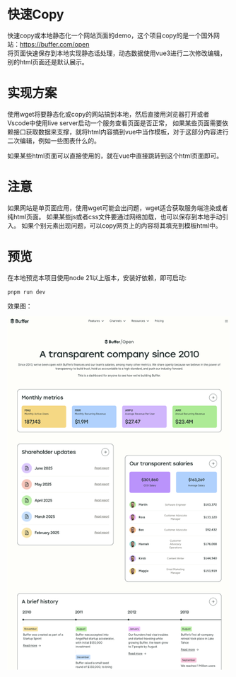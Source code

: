 # 快速Copy

快速copy或本地静态化一个网站页面的demo，这个项目copy的是一个国外网站：https://buffer.com/open  
将页面快速保存到本地实现静态话处理，动态数据使用vue3进行二次修改编辑，别的html页面还是默认展示。

# 实现方案

使用wget将要静态化或copy的网站搞到本地，然后直接用浏览器打开或者Vscode中使用live server启动一个服务查看页面是否正常，
如果某些页面需要依赖接口获取数据来支撑，就将html内容搞到vue中当作模板，对于这部分内容进行二次编辑，例如一些图表什么的。

如果某些html页面可以直接使用的，就在vue中直接跳转到这个html页面即可。


# 注意  

如果网站是单页面应用，使用wget可能会出问题，wget适合获取服务端渲染或者纯html页面。
如果某些js或者css文件要通过网络加载，也可以保存到本地手动引入。
如果个别元素出现问题，可以copy网页上的内容将其填充到模板html中。

# 预览

在本地预览本项目使用node 21以上版本，安装好依赖，即可启动:
```
pnpm run dev
```

效果图：  

![](./preview/open.png)